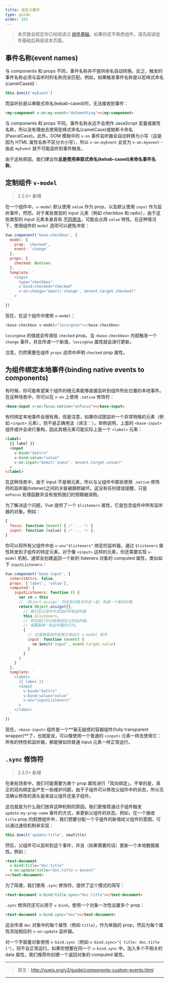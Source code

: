 ```yaml
---
title: 自定义事件
type: guide
order: 103
---
```


> 本页面会假定你已经阅读过 [组件基础](components.html)。如果你还不熟悉组件，请先阅读组件基础后再阅读本页面。

## 事件名称(event names)

与 components 和 props 不同，事件名称并不提供命名自动转换。反之，触发的事件名称必须与监听时的名称完全匹配。例如，如果触发事件名称是以驼峰式命名(camelCased)：

```js
this.$emit('myEvent')
```

而监听处是以串联式命名(kebab-cased)时，无法接收到事件：

```html
<my-component v-on:my-event="doSomething"></my-component>
```

与 components 和 props 不同，事件名称永远不会用作 JavaScript 变量或属性名称，所以没有理由去使用驼峰式命名(camelCase)或帕斯卡命名(PascalCase)。此外，DOM 模板中的 `v-on` 事件监听器会自动转换为小写（这是因为 HTML 属性名称不区分大小写），所以 `v-on:myEvent` 会变为 `v-on:myevent` - 由此 `myEvent` 就不可能监听到事件触发。

由于这些原因，我们建议你**总是使用串联式命名(kebab-cased)来命名事件名称**。

## 定制组件 `v-model`

> 2.2.0+ 新增

在一个组件中，`v-model` 默认使用 `value` 作为 prop，以及默认使用 `input` 作为监听事件，然而，对于某些类型的 input 元素（例如 checkbox 和 radio），由于这些类型的 input 元素本身具有 [不同用法](https://developer.mozilla.org/en-US/docs/Web/HTML/Element/input/checkbox#Value)，可能会占用 `value` 特性。在这种情况下，使用组件的 `model` 选项可以避免冲突：

```js
Vue.component('base-checkbox', {
  model: {
    prop: 'checked',
    event: 'change'
  },
  props: {
    checked: Boolean
  },
  template: `
    <input
      type="checkbox"
      v-bind:checked="checked"
      v-on:change="$emit('change', $event.target.checked)"
    >
  `
})
```

现在，在这个组件中使用 `v-model`：

```js
<base-checkbox v-model="lovingVue"></base-checkbox>
```

`lovingVue` 的值就会传递给 `checked` prop。当 `<base-checkbox>` 内部触发一个 `change` 事件，并且传递一个新值，`lovingVue` 属性就会进行更新。

<p class="tip">注意，仍然需要在组件 <code>props</code> 选项中声明 <code>checked</code> prop 属性。</p>

## 为组件绑定本地事件(binding native events to components)

有时候，你可能希望某个组件的根元素能够直接监听到组件所处位置的本地事件。在这种场景中，你可以在 `v-on` 上使用 `.native` 修饰符：

```html
<base-input v-on:focus.native="onFocus"></base-input>
```

有时绑定本地事件会很有用，但是注意，如果你试图监听一个非常特殊的元素（例如 `<input>` 元素），则不是正确用法（译注：）。举例说明，上面的 `<base-input>` 组件或许会进行重构，因此其根元素可能实际上是一个 `<label>` 元素：

```html
<label>
  {{ label }}
  <input
    v-bind="$attrs"
    v-bind:value="value"
    v-on:input="$emit('input', $event.target.value)"
  >
</label>
```

在这种场景中，由于 input 不是根元素，所以与父组件中那些使用 `.native` 修饰符的监听器(listener)之间的关联被静默破坏。这没有任何错误提醒，只是 `onFocus` 处理函数并没有按照我们的预期被调用。

为了解决这个问题，Vue 提供了一个 `$listeners` 属性，它是包含组件中所有监听器的对象。例如：

```js
{
  focus: function (event) { /* ... */ }
  input: function (value) { /* ... */ },
}
```

你可以将所有父组件中由 `v-on="$listeners"` 绑定的监听器，通过 `$listeners` 属性转发到子组件的特定元素。对于像 `<input>` 这样的元素，你还需要实现 `v-model` 机制，通常会创建返回一个新的 listeners 对象的 computed 属性，类似如下 `inputListeners`：

```js
Vue.component('base-input', {
  inheritAttrs: false,
  props: ['label', 'value'],
  computed: {
    inputListeners: function () {
      var vm = this
      // `Object.assign` 将这些对象合并在一起，构成一个新的对象
      return Object.assign({},
        // 我们在父组件中添加的所有监听器
        this.$listeners,
        // 然后我们可以新增自定义的监听器，
        // 或覆盖掉一些监听器的行为。
        {
          // 这里确保组件能够正常运行 v-model 指令
          input: function (event) {
            vm.$emit('input', event.target.value)
          }
        }
      )
    }
  },
  template: `
    <label>
      {{ label }}
      <input
        v-bind="$attrs"
        v-bind:value="value"
        v-on="inputListeners"
      >
    </label>
  `
})
```

现在，`<base-input>` 组件是一个**毫无疑惑的容器组件(fully transparent wrapper)**了，也就是说，可以像使用一个普通的 `<input>` 元素一样去使用它：所有的特性和监听器，都能够如同普通 input 元素一样正常运行。

## `.sync` 修饰符

> 2.3.0+ 新增

在某些场景中，我们可能需要为某个 prop 属性进行「双向绑定」。不幸的是，真正的双向绑定会产生一些维护问题，由于子组件可以修改父组件中的状态，所以无法确认修改的源头是来自父组件还是子组件。

这也就是为什么我们放弃这种机制的原因，我们更推荐通过子组件触发 `update:my-prop-name` 事件的方式，来更新父组件的状态。例如，在一个接收 `title` prop 的假想组件中，我们想要分配一个子组件的新值给父组件的意图，可以通过通信机制来实现：

```js
this.$emit('update:title', newTitle)
```

然后，父组件可以监听到这个事件，并且（如果需要的话）更新一个本地数据属性。例如：

```html
<text-document
  v-bind:title="doc.title"
  v-on:update:title="doc.title = $event"
></text-document>
```

为了简便，我们使用 `.sync` 修饰符，提供了这个模式的简写：

```html
<text-document v-bind:title.sync="doc.title"></text-document>
```

`.sync` 修饰符还可以用于 `v-bind`，使用一个对象一次性设置多个 prop：

```html
<text-document v-bind.sync="doc"></text-document>
```

这会传递 `doc` 对象中的每个属性（例如 `title`），作为单独的 prop，然后为每个属性添加相应的 `v-on:update` 监听器。

<p class="tip">对一个字面量对象使用 <code>v-bind.sync</code>（例如 <code>v-bind.sync="{ title: doc.title }"</code>），则不会正常运行。如果你想要在同一个 <code>v-bind.sync</code> 中，加入多个不相关的 data 属性，我们推荐你创建一个返回对象的 computed 属性。</p>

***

> 原文：http://vuejs.org/v2/guide/components-custom-events.html

***
